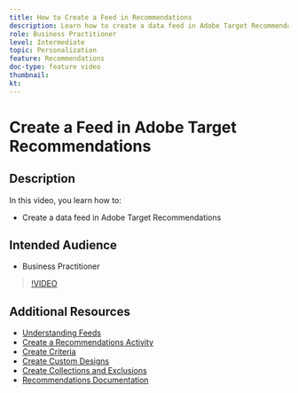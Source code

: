 ```yaml
---
title: How to Create a Feed in Recommendations
description: Learn how to create a data feed in Adobe Target Recommendations
role: Business Practitioner
level: Intermediate
topic: Personalization
feature: Recommendations
doc-type: feature video
thumbnail:
kt:
---
```


# Create a Feed in Adobe Target Recommendations

## Description

In this video, you learn how to:

* Create a data feed in Adobe Target Recommendations

## Intended Audience

* Business Practitioner

>[!VIDEO](https://video.tv.adobe.com/v/27696?quality=12)

## Additional Resources

* [Understanding Feeds](understanding-feeds.md)
* [Create a Recommendations Activity](create-a-recommendations-activity.md)
* [Create Criteria](create-criteria.md)
* [Create Custom Designs](create-custom-designs.md)
* [Create Collections and Exclusions](create-collections-and-exclusions.md)
* [Recommendations Documentation](https://docs.adobe.com/content/help/en/target/using/recommendations/recommendations.html)